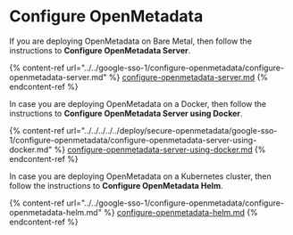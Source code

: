 # Configure OpenMetadata

If you are deploying OpenMetadata on Bare Metal, then follow the instructions to **Configure OpenMetadata Server**.

{% content-ref url="../../google-sso-1/configure-openmetadata/configure-openmetadata-server.md" %}
[configure-openmetadata-server.md](../../google-sso-1/configure-openmetadata/configure-openmetadata-server.md)
{% endcontent-ref %}

In case you are deploying OpenMetadata on a Docker, then follow the instructions to **Configure OpenMetadata Server using Docker**.

{% content-ref url="../../../../../deploy/secure-openmetadata/google-sso-1/configure-openmetadata/configure-openmetadata-server-using-docker.md" %}
[configure-openmetadata-server-using-docker.md](../../../../../deploy/secure-openmetadata/google-sso-1/configure-openmetadata/configure-openmetadata-server-using-docker.md)
{% endcontent-ref %}

In case you are deploying OpenMetadata on a Kubernetes cluster, then follow the instructions to **Configure OpenMetadata Helm**.

{% content-ref url="../../google-sso-1/configure-openmetadata/configure-openmetadata-helm.md" %}
[configure-openmetadata-helm.md](../../google-sso-1/configure-openmetadata/configure-openmetadata-helm.md)
{% endcontent-ref %}
